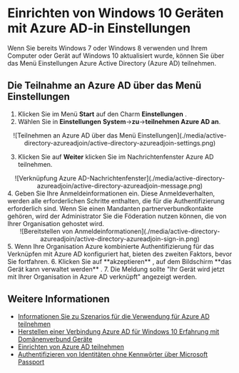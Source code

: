 <properties
    pageTitle="Einrichten von Windows 10 Geräten mit Azure AD-aus Einstellungen | Microsoft Azure"
    description="Erläutert, wie Benutzer mit Azure AD über das Menü Einstellungen verknüpfen können."
    services="active-directory"
    documentationCenter=""
    authors="femila"
    manager="swadhwa"
    editor=""
    tags="azure-classic-portal"/>

<tags
    ms.service="active-directory"
    ms.workload="identity"
    ms.tgt_pltfrm="na"
    ms.devlang="na"
    ms.topic="article"
    ms.date="09/27/2016"
    ms.author="femila"/>

# <a name="set-up-a-windows-10-device-with-azure-ad-from-settings"></a>Einrichten von Windows 10 Geräten mit Azure AD-in Einstellungen
Wenn Sie bereits Windows 7 oder Windows 8 verwenden und Ihrem Computer oder Gerät auf Windows 10 aktualisiert wurde, können Sie über das Menü Einstellungen Azure Active Directory (Azure AD) teilnehmen.

## <a name="to-join-to-azure-ad-from-the-settings-menu"></a>Die Teilnahme an Azure AD über das Menü Einstellungen


1. Klicken Sie im Menü **Start** auf den Charm **Einstellungen** .
2. Wählen Sie in **Einstellungen** **System**->**zu**->**teilnehmen Azure AD an**.
<center>
![Teilnehmen an Azure AD über das Menü Einstellungen](./media/active-directory-azureadjoin/active-directory-azureadjoin-settings.png)</center>

3. Klicken Sie auf **Weiter** klicken Sie im Nachrichtenfenster Azure AD teilnehmen.
<center>
![Verknüpfung Azure AD-Nachrichtenfenster](./media/active-directory-azureadjoin/active-directory-azureadjoin-message.png)</center>
4. Geben Sie Ihre Anmeldeinformationen ein. Diese Anmeldeverhalten, werden alle erforderlichen Schritte enthalten, die für die Authentifizierung erforderlich sind. Wenn Sie einen Mandanten partnerverbundkontakte gehören, wird der Administrator Sie die Föderation nutzen können, die von Ihrer Organisation gehostet wird.
<center>
![Bereitstellen von Anmeldeinformationen](./media/active-directory-azureadjoin/active-directory-azureadjoin-sign-in.png)</center>
5. Wenn Ihre Organisation Azure kombinierte Authentifizierung für das Verknüpfen mit Azure AD konfiguriert hat, bieten des zweiten Faktors, bevor Sie fortfahren.
6. Klicken Sie auf **akzeptieren** , auf dem Bildschirm **das Gerät kann verwaltet werden** .
7. Die Meldung sollte "Ihr Gerät wird jetzt mit Ihrer Organisation in Azure AD verknüpft" angezeigt werden.


## <a name="additional-information"></a>Weitere Informationen
* [Informationen Sie zu Szenarios für die Verwendung für Azure AD teilnehmen](active-directory-azureadjoin-deployment-aadjoindirect.md)
* [Herstellen einer Verbindung Azure AD für Windows 10 Erfahrung mit Domänenverbund Geräte](active-directory-azureadjoin-devices-group-policy.md)
* [Einrichten von Azure AD teilnehmen](active-directory-azureadjoin-setup.md)
* [Authentifizieren von Identitäten ohne Kennwörter über Microsoft Passport](active-directory-azureadjoin-passport.md)
